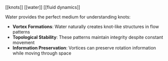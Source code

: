 [[knots]] [[water]] [[fluid dynamics]]

Water provides the perfect medium for understanding knots:

- **Vortex Formations**: Water naturally creates knot-like structures in flow patterns
- **Topological Stability**: These patterns maintain integrity despite constant movement
- **Information Preservation**: Vortices can preserve rotation information while moving through space